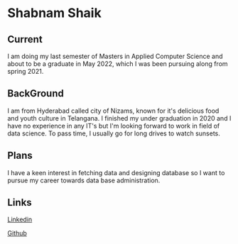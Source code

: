 # Shabnam Shaik
## Current
I am doing my last semester of Masters in Applied Computer Science and about to be a graduate in May 2022, which I was been pursuing along from spring 2021.
## BackGround
I am from Hyderabad called city of Nizams, known for it's delicious food and youth culture in Telangana. I finished my under graduation in 2020 and 
I have no experience in any IT's but I'm looking forward to work in field of data science. To pass time, I usually go for long drives to watch sunsets.
## Plans
 I have a keen interest in fetching data and designing database so I want to pursue my career towards data base administration.
## Links
[Linkedin](https://www.linkedin.com/in/shabnam-shaik-38b50513a/)

[Github](https://github.com/ShabnamShaikk)




